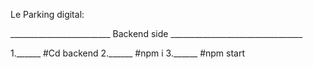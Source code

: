 Le Parking digital:

_________________________   Backend side _________________________________

1.______ #Cd backend 
2.______ #npm i 
3.______ #npm start
